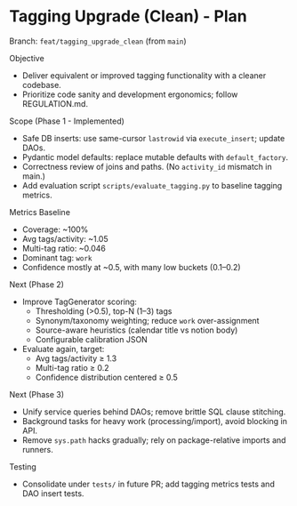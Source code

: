 # Tagging Upgrade (Clean) - Plan

Branch: `feat/tagging_upgrade_clean` (from `main`)

Objective
- Deliver equivalent or improved tagging functionality with a cleaner codebase.
- Prioritize code sanity and development ergonomics; follow REGULATION.md.

Scope (Phase 1 - Implemented)
- Safe DB inserts: use same-cursor `lastrowid` via `execute_insert`; update DAOs.
- Pydantic model defaults: replace mutable defaults with `default_factory`.
- Correctness review of joins and paths. (No `activity_id` mismatch in main.)
- Add evaluation script `scripts/evaluate_tagging.py` to baseline tagging metrics.

Metrics Baseline
- Coverage: ~100%
- Avg tags/activity: ~1.05
- Multi-tag ratio: ~0.046
- Dominant tag: `work`
- Confidence mostly at ~0.5, with many low buckets (0.1–0.2)

Next (Phase 2)
- Improve TagGenerator scoring:
  - Thresholding (>0.5), top-N (1–3) tags
  - Synonym/taxonomy weighting; reduce `work` over-assignment
  - Source-aware heuristics (calendar title vs notion body)
  - Configurable calibration JSON
- Evaluate again, target:
  - Avg tags/activity ≥ 1.3
  - Multi-tag ratio ≥ 0.2
  - Confidence distribution centered ≥ 0.5

Next (Phase 3)
- Unify service queries behind DAOs; remove brittle SQL clause stitching.
- Background tasks for heavy work (processing/import), avoid blocking in API.
- Remove `sys.path` hacks gradually; rely on package-relative imports and runners.

Testing
- Consolidate under `tests/` in future PR; add tagging metrics tests and DAO insert tests.

